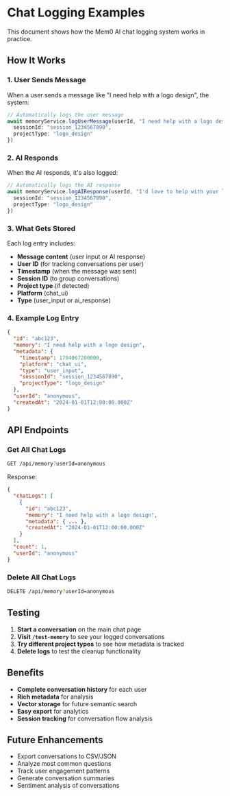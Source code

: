 # Chat Logging Examples

This document shows how the Mem0 AI chat logging system works in practice.

## How It Works

### 1. User Sends Message
When a user sends a message like "I need help with a logo design", the system:

```typescript
// Automatically logs the user message
await memoryService.logUserMessage(userId, "I need help with a logo design", {
  sessionId: "session_1234567890",
  projectType: "logo_design"
})
```

### 2. AI Responds
When the AI responds, it's also logged:

```typescript
// Automatically logs the AI response
await memoryService.logAIResponse(userId, "I'd love to help with your logo design! What's your brand about?", {
  sessionId: "session_1234567890",
  projectType: "logo_design"
})
```

### 3. What Gets Stored

Each log entry includes:
- **Message content** (user input or AI response)
- **User ID** (for tracking conversations per user)
- **Timestamp** (when the message was sent)
- **Session ID** (to group conversations)
- **Project type** (if detected)
- **Platform** (chat_ui)
- **Type** (user_input or ai_response)

### 4. Example Log Entry

```json
{
  "id": "abc123",
  "memory": "I need help with a logo design",
  "metadata": {
    "timestamp": 1704067200000,
    "platform": "chat_ui",
    "type": "user_input",
    "sessionId": "session_1234567890",
    "projectType": "logo_design"
  },
  "userId": "anonymous",
  "createdAt": "2024-01-01T12:00:00.000Z"
}
```

## API Endpoints

### Get All Chat Logs
```bash
GET /api/memory?userId=anonymous
```

Response:
```json
{
  "chatLogs": [
    {
      "id": "abc123",
      "memory": "I need help with a logo design",
      "metadata": { ... },
      "createdAt": "2024-01-01T12:00:00.000Z"
    }
  ],
  "count": 1,
  "userId": "anonymous"
}
```

### Delete All Chat Logs
```bash
DELETE /api/memory?userId=anonymous
```

## Testing

1. **Start a conversation** on the main chat page
2. **Visit `/test-memory`** to see your logged conversations
3. **Try different project types** to see how metadata is tracked
4. **Delete logs** to test the cleanup functionality

## Benefits

- **Complete conversation history** for each user
- **Rich metadata** for analysis
- **Vector storage** for future semantic search
- **Easy export** for analytics
- **Session tracking** for conversation flow analysis

## Future Enhancements

- Export conversations to CSV/JSON
- Analyze most common questions
- Track user engagement patterns
- Generate conversation summaries
- Sentiment analysis of conversations 